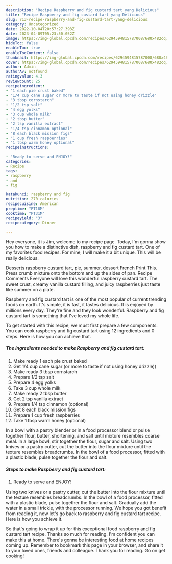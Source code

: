 ```yaml
---
description: "Recipe Raspberry and fig custard tart yang Delicious"
title: "Recipe Raspberry and fig custard tart yang Delicious"
slug: 713-recipe-raspberry-and-fig-custard-tart-yang-delicious
category: Uncategorized
date: 2022-10-04T20:57:27.393Z
date: 2023-04-09T05:23:50.052Z
image: https://img-global.cpcdn.com/recipes/6294594815787008/680x482cq70/raspberry-and-fig-custard-tart-recipe-main-photo.jpg
hideToc: false
enableToc: true
enableTocContent: false
thumbnail: https://img-global.cpcdn.com/recipes/6294594815787008/680x482cq70/raspberry-and-fig-custard-tart-recipe-main-photo.jpg
cover: https://img-global.cpcdn.com/recipes/6294594815787008/680x482cq70/raspberry-and-fig-custard-tart-recipe-main-photo.jpg
author: Admin
authorAv: notfound
ratingvalue: 4.3
reviewcount: 25
recipeingredient:
- "1 each pie crust baked"
- "1/4 cup cane sugar or more to taste if not using honey drizzle"
- "3 tbsp cornstarch"
- "1/2 tsp salt"
- "4 egg yolks"
- "3 cup whole milk"
- "2 tbsp butter"
- "2 tsp vanilla extract"
- "1/4 tsp cinnamon optional"
- "8 each black mission figs"
- "1 cup fresh raspberries"
- "1 tbsp warm honey optional"
recipeinstructions:

- "Ready to serve and ENJOY!"
categories:
- Recipe
tags:
- raspberry
- and
- fig

katakunci: raspberry and fig 
nutrition: 270 calories
recipecuisine: American
preptime: "PT18M"
cooktime: "PT31M"
recipeyield: "3"
recipecategory: Dinner

---
```



Hey everyone, it is Jim, welcome to my recipe page. Today, I'm gonna show you how to make a distinctive dish, raspberry and fig custard tart. One of my favorites food recipes. For mine, I will make it a bit unique. This will be really delicious.

Desserts raspberry custard tart, pie, summer, dessert French Print This. Press crumb mixture onto the bottom and up the sides of pan. Recipe Comments Everyone will love this wonderful raspberry custard tart. The sweet crust, creamy vanilla custard filling, and juicy raspberries just taste like summer on a plate.

Raspberry and fig custard tart is one of the most popular of current trending foods on earth. It's simple, it is fast, it tastes delicious. It is enjoyed by millions every day. They're fine and they look wonderful. Raspberry and fig custard tart is something that I've loved my whole life.


To get started with this recipe, we must first prepare a few components. You can cook raspberry and fig custard tart using 12 ingredients and 0 steps. Here is how you can achieve that.

<!--inarticleads1-->

##### The ingredients needed to make Raspberry and fig custard tart:

1. Make ready 1 each pie crust baked
1. Get 1/4 cup cane sugar (or more to taste if not using honey drizzle))
1. Make ready 3 tbsp cornstarch
1. Prepare 1/2 tsp salt
1. Prepare 4 egg yolks
1. Take 3 cup whole milk
1. Make ready 2 tbsp butter
1. Get 2 tsp vanilla extract
1. Prepare 1/4 tsp cinnamon (optional)
1. Get 8 each black mission figs
1. Prepare 1 cup fresh raspberries
1. Take 1 tbsp warm honey (optional)


In a bowl with a pastry blender or in a food processor blend or pulse together flour, butter, shortening, and salt until mixture resembles coarse meal. In a large bowl, stir together the flour, sugar and salt. Using two knives or a pastry cutter, cut the butter into the flour mixture until the texture resembles breadcrumbs. In the bowl of a food processor, fitted with a plastic blade, pulse together the flour and salt. 

<!--inarticleads2-->

##### Steps to make Raspberry and fig custard tart:


1. Ready to serve and ENJOY!

Using two knives or a pastry cutter, cut the butter into the flour mixture until the texture resembles breadcrumbs. In the bowl of a food processor, fitted with a plastic blade, pulse together the flour and salt. Gradually add the water in a small trickle, with the processor running. We hope you got benefit from reading it, now let&#39;s go back to raspberry and fig custard tart recipe. Here is how you achieve it. 

So that's going to wrap it up for this exceptional food raspberry and fig custard tart recipe. Thanks so much for reading. I'm confident you can make this at home. There's gonna be interesting food at home recipes coming up. Remember to bookmark this page in your browser, and share it to your loved ones, friends and colleague. Thank you for reading. Go on get cooking!

